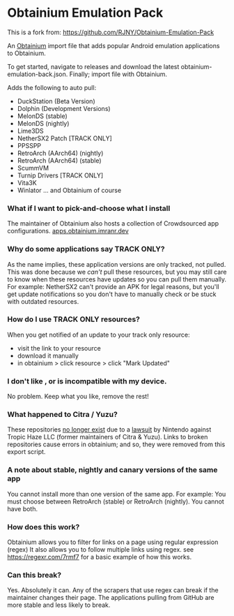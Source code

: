 # Obtainium Emulation Pack

This is a fork from: https://github.com/RJNY/Obtainium-Emulation-Pack

An [Obtainium](https://github.com/ImranR98/Obtainium) import file that adds popular Android
emulation applications to Obtainium.

To get started, navigate to releases and download the latest obtainium-emulation-back.json.
Finally; import file with Obtainium.

Adds the following to auto pull:

- DuckStation (Beta Version)
- Dolphin (Development Versions)
- MelonDS (stable)
- MelonDS (nightly)
- Lime3DS
- NetherSX2 Patch [TRACK ONLY]
- PPSSPP
- RetroArch (AArch64) (nightly)
- RetroArch (AArch64) (stable)
- ScummVM
- Turnip Drivers [TRACK ONLY]
- Vita3K
- Winlator
... and Obtainium of course

### What if I want to pick-and-choose what I install
The maintainer of Obtainium also hosts a collection of Crowdsourced app configurations.
[apps.obtainium.imranr.dev](https://apps.obtainium.imranr.dev)

### Why do some applications say TRACK ONLY?
As the name implies, these application versions are only tracked, not pulled. This was done because we _can't_ pull these resources, but you may still care to know when these resources have updates so you can pull them manually. For example: NetherSX2 can't provide an APK for legal reasons, but you'll get update notifications so you don't have to manually check or be stuck with outdated resources.

### How do I use TRACK ONLY resources?
When you get notified of an update to your track only resource:
- visit the link to your resource
- download it manually
- in obtainium > click resource > click "Mark Updated"

### I don't like <resource>, or <resource> is incompatible with my device.
No problem. Keep what you like, remove the rest!

### What happened to Citra / Yuzu?
These repositories [no longer exist](https://twitter.com/yuzuemu/status/1764733659444064671) due to a [lawsuit](https://storage.courtlistener.com/recap/gov.uscourts.rid.56980/gov.uscourts.rid.56980.10.0.pdf) by Nintendo against Tropic Haze LLC (former maintainers of Citra & Yuzu). Links to broken repositories cause errors in obtainium; and so, they were removed from this export script.

### A note about stable, nightly and canary versions of the same app
You cannot install more than one version of the same app. For example: You must choose between RetroArch (stable) or RetroArch (nightly). You cannot have both.

### How does this work?
Obtainium allows you to filter for links on a page using regular expression (regex)
It also allows you to follow multiple links using regex.
see https://regexr.com/7rmf7 for a basic example of how this works.

### Can this break?
Yes. Absolutely it can.
Any of the scrapers that use regex can break if the maintainer changes their page.
The applications pulling from GitHub are more stable and less likely to break.
